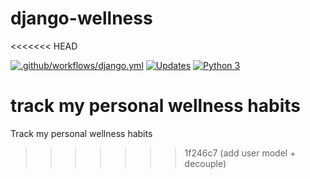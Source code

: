 # django-wellness
<<<<<<< HEAD

[![.github/workflows/django.yml](https://github.com/darkershell/django-wellness/actions/workflows/django.yml/badge.svg)](https://github.com/darkershell/django-wellness/actions/workflows/django.yml)
[![Updates](https://pyup.io/repos/github/darkershell/django-wellness/shield.svg)](https://pyup.io/repos/github/darkershell/django-wellness/)
[![Python 3](https://pyup.io/repos/github/darkershell/django-wellness/python-3-shield.svg)](https://pyup.io/repos/github/darkershell/django-wellness/)


track my personal wellness habits
=======
Track my personal wellness habits
>>>>>>> 1f246c7 (add user model + decouple)
